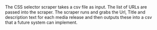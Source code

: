 The CSS selector scraper takes a csv file as input. The list of URLs are passed into the scraper. The scraper runs and grabs the Url, Title and description text for each media release and then outputs these into a csv that a future system can implement.